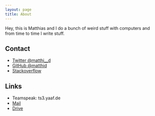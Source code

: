 ```yaml
---
layout: page
title: About
---
```


<p class="message">
  Hey, this is Matthias and I do a bunch of weird stuff with computers and from time to time I write stuff.
</p>

## Contact

* [Twitter @matthi__d](https://twitter.com/matthi__d)
* [GitHub @matthid](https://github.com/matthid)
* [Stackoverflow](https://stackoverflow.com/users/1269722/matthid)

## Links

* Teamspeak: ts3.yaaf.de
* [Mail](http://mail.yaaf.de)
* [Drive](http://drive.yaaf.de)
